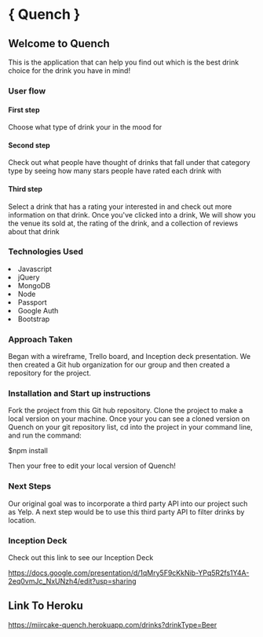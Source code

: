 # { Quench }
## Welcome to Quench

This is the application that can help you find out
which is the best drink choice for the drink you have in mind!


### User flow
#### First step

Choose what type of drink your in the mood for

#### Second step

Check out what people have thought of drinks that fall under that category type by seeing how many stars people have rated each drink with

#### Third step

Select a drink that has a rating your interested in and check out more information on that drink. Once you've clicked into a drink, We will show you the venue its sold at, the rating of the drink, and a collection of reviews about that drink

### Technologies Used

<li> Javascript </li>
<li> jQuery </li>
<li> MongoDB </li>
<li> Node </li>
<li> Passport </li>
<li> Google Auth </li>
<li> Bootstrap </li>

### Approach Taken

Began with a wireframe, Trello board, and Inception deck presentation. We then created a Git hub organization for our group and then created a repository for the project.

### Installation and Start up instructions

Fork the project from this Git hub repository. Clone the project to make a local version on your machine. Once your you can see a cloned version on Quench on your git repository list, cd into the project in your command line, and run the command:

$npm install

Then your free to edit your local version of Quench!

### Next Steps

Our original goal was to incorporate a third party API into our project such as Yelp. A next step would be to use this third party API to filter drinks by location.

### Inception Deck
Check out this link to see our Inception Deck

https://docs.google.com/presentation/d/1qMry5F9cKkNib-YPq5R2fs1Y4A-2eq0vmJc_NxUNzh4/edit?usp=sharing

## Link To Heroku
https://miircake-quench.herokuapp.com/drinks?drinkType=Beer
